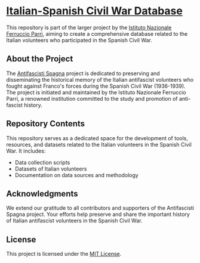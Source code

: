 # <a href="https://digitalkoine.github.io/italian_spanish_civil_war/">Italian-Spanish Civil War Database</a>


This repository is part of the larger project by the [Istituto Nazionale Ferruccio Parri](http://www.antifascistispagna.it), aiming to create a comprehensive database related to the Italian volunteers who participated in the Spanish Civil War.

## About the Project

The [Antifascisti Spagna](http://www.antifascistispagna.it) project is dedicated to preserving and disseminating the historical memory of the Italian antifascist volunteers who fought against Franco's forces during the Spanish Civil War (1936-1939). The project is initiated and maintained by the Istituto Nazionale Ferruccio Parri, a renowned institution committed to the study and promotion of anti-fascist history.

## Repository Contents

This repository serves as a dedicated space for the development of tools, resources, and datasets related to the Italian volunteers in the Spanish Civil War. It includes:

- Data collection scripts
- Datasets of Italian volunteers
- Documentation on data sources and methodology

## Acknowledgments

We extend our gratitude to all contributors and supporters of the Antifascisti Spagna project. Your efforts help preserve and share the important history of Italian antifascist volunteers in the Spanish Civil War.

## License

This project is licensed under the [MIT License](LICENSE).
